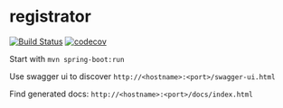 # registrator

[![Build Status](https://travis-ci.org/andibraeu/registrator.svg?branch=master)](https://travis-ci.org/andibraeu/registrator) [![codecov](https://codecov.io/gh/andibraeu/registrator/branch/master/graph/badge.svg)](https://codecov.io/gh/andibraeu/registrator)


Start with ```mvn spring-boot:run```

Use swagger ui to discover ```http://<hostname>:<port>/swagger-ui.html```

Find generated docs: ```http://<hostname>:<port>/docs/index.html```
